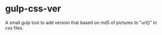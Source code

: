# gulp-css-ver
A small gulp tool to add version that based on md5 of pictures to "url()" in css files.
